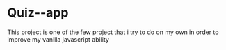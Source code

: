 # Quiz--app

This project is one of the few project that i try to do on my own in order to improve my vanilla javascript ability
